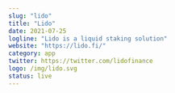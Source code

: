 ```yaml
---
slug: "lido"
title: "Lido"
date: 2021-07-25
logline: "Lido is a liquid staking solution"
website: "https://lido.fi/"
category: app
twitter: https://twitter.com/lidofinance
logo: /img/lido.svg
status: live
---
```

